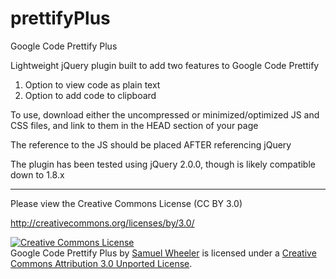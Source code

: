 prettifyPlus
============

Google Code Prettify Plus


Lightweight jQuery plugin built to add two features to Google Code Prettify

1. Option to view code as plain text
2. Option to add code to clipboard


To use, download either the uncompressed or minimized/optimized JS and CSS files, and link to them in the HEAD section of your page

The reference to the JS should be placed AFTER referencing jQuery

The plugin has been tested using jQuery 2.0.0, though is likely compatible down to 1.8.x


----------------------

Please view the Creative Commons License (CC BY 3.0)

http://creativecommons.org/licenses/by/3.0/

<a rel="license" href="http://creativecommons.org/licenses/by/3.0/deed.en_US"><img alt="Creative Commons License" style="border-width:0" src="http://i.creativecommons.org/l/by/3.0/88x31.png" /></a><br /><span xmlns:dct="http://purl.org/dc/terms/" property="dct:title">Google Code Prettify Plus</span> by <a xmlns:cc="http://creativecommons.org/ns#" href="www.samwheeler.info" property="cc:attributionName" rel="cc:attributionURL">Samuel Wheeler</a> is licensed under a <a rel="license" href="http://creativecommons.org/licenses/by/3.0/deed.en_US">Creative Commons Attribution 3.0 Unported License</a>.
